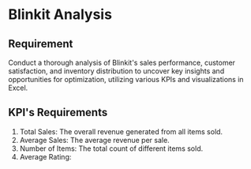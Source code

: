 # Blinkit Analysis
## Requirement
Conduct a thorough analysis of Blinkit's sales performance, customer satisfaction, and inventory distribution to uncover key insights and opportunities for optimization, utilizing various KPIs and visualizations in Excel.
## KPI's Requirements
1. Total Sales: The overall revenue generated from all items sold.
2. Average Sales: The average revenue per sale.
3. Number of Items: The total count of different items sold.
4. Average Rating: 
